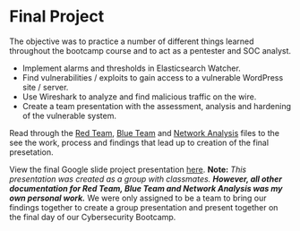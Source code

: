 # Final Project
The objective was to practice a number of different things learned throughout the bootcamp course and to act as a pentester and SOC analyst.

- Implement alarms and thresholds in Elasticsearch Watcher.
- Find vulnerabilities / exploits to gain access to a vulnerable WordPress site / server.
- Use Wireshark to analyze and find malicious traffic on the wire.
- Create a team presentation with the assessment, analysis and hardening of the vulnerable system.

Read through the [Red Team](https://github.com/Mitchtman/CyberFinalProject/blob/main/RedTeamReport.md), [Blue Team](https://github.com/Mitchtman/CyberFinalProject/tblob/main/BlueTeamReport.md) and [Network Analysis](https://github.com/Mitchtman/CyberFinalProject/tree/blob/NetworkReport.md) files to the see the work, process and findings that lead up to creation of the final presetation.

View the final Google slide project presentation [here](https://docs.google.com/presentation/d/1kqaFs6IiwjILHTOSXQV2ArEng41vu4tbvitiB2QNTRw/edit?usp=sharing). **Note:** *This presentation was created as a group with classmates.* ***However, all other documentation for Red Team, Blue Team and Network Analysis was my own personal work.*** We were only assigned to be a team to bring our findings together to create a group presentation and present together on the final day of our Cybersecurity Bootcamp.